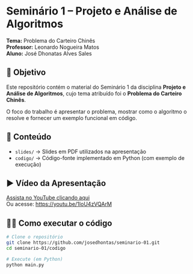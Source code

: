 # Seminário 1 – Projeto e Análise de Algoritmos  
**Tema:** Problema do Carteiro Chinês  
**Professor:** Leonardo Nogueira Matos  
**Aluno:** José Dhonatas Alves Sales  

## 🎯 Objetivo  
Este repositório contém o material do Seminário 1 da disciplina **Projeto e Análise de Algoritmos**, cujo tema atribuído foi o **Problema do Carteiro Chinês**.  

O foco do trabalho é apresentar o problema, mostrar como o algoritmo o resolve e fornecer um exemplo funcional em código.  

## 📂 Conteúdo  
- `slides/` → Slides em PDF utilizados na apresentação  
- `codigo/` → Código-fonte implementado em Python (com exemplo de execução)  

## ▶️ Vídeo da Apresentação  
[Assista no YouTube clicando aqui](https://youtu.be/1IoU4zVQArM)  
Ou acesse: https://youtu.be/1IoU4zVQArM
## 👨‍💻 Como executar o código  
```bash
# Clone o repositório
git clone https://github.com/josedhontas/seminario-01.git
cd seminario-01/codigo

# Execute (em Python)
python main.py

